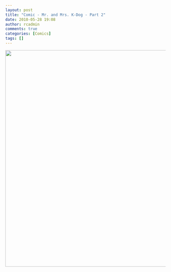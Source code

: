 ```yaml
---
layout: post
title: "Comic - Mr. and Mrs. K-Dog - Part 2"
date: 2010-05-28 19:08
author: rcadmin
comments: true
categories: [Comics]
tags: []
---
```

<a href="http://bitsmack.com/wp/2010/05/28/comic-mr-and-mrs-k-dog-part-2/"><img src="http://bitsmack.com/wp/wp-content/uploads/2010/05/20100528.jpg" alt="" title="you get 10 when you do it on hard difficulty" width="680" height="680" class="alignnone size-full wp-image-1922" /></a>
